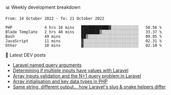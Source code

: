 📊 Weekly development breakdown
<!--START_SECTION:waka-->

```text
From: 14 October 2022 - To: 21 October 2022

PHP              4 hrs 16 mins   ████████████▓░░░░░░░░░░░░   50.56 %
Blade Template   2 hrs 48 mins   ████████▒░░░░░░░░░░░░░░░░   33.37 %
Bash             49 mins         ██▒░░░░░░░░░░░░░░░░░░░░░░   09.85 %
JavaScript       11 mins         ▓░░░░░░░░░░░░░░░░░░░░░░░░   02.31 %
Other            10 mins         ▓░░░░░░░░░░░░░░░░░░░░░░░░   02.10 %
```

<!--END_SECTION:waka-->

📕 Latest DEV posts
<!-- BLOG-POST-LIST:START -->
- [Laravel named query arguments](https://dev.to/michaelvickersuk/laravel-named-query-arguments-28kd)
- [Determining if multiple inputs have values with Laravel](https://dev.to/michaelvickersuk/determining-if-multiple-inputs-have-values-with-laravel-km6)
- [Array inputs validation and the N+1 query problem in Laravel](https://dev.to/michaelvickersuk/array-inputs-validation-and-the-n1-query-problem-in-laravel-2agb)
- [Array initialisation and key data types in PHP](https://dev.to/michaelvickersuk/array-initialisation-and-key-data-types-in-php-1e5b)
- [Same string, different output... how Laravel&#39;s slug &amp; snake helpers differ](https://dev.to/michaelvickersuk/same-string-different-output-how-laravels-slug-snake-helpers-differ-1ccj)
<!-- BLOG-POST-LIST:END -->
